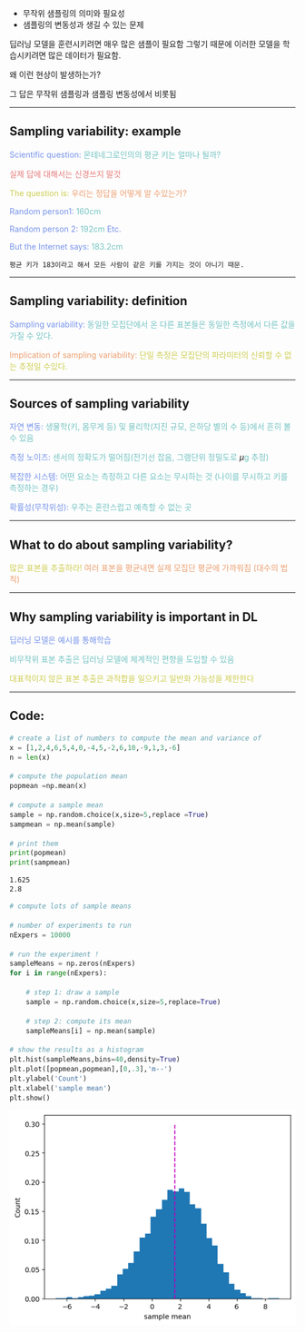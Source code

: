 - 무작위 샘플링의 의미와 필요성
- 샘플링의 변동성과 생길 수 있는 문제

딥러닝 모델을 훈련시키려면 매우 많은 샘플이 필요함
그렇기 때문에 이러한 모델을 학습시키려면 많은 데이터가 필요함.

왜 이런 현상이 발생하는가?

그 답은 무작위 샘플링과 샘플링 변동성에서 비롯됨

---
## Sampling variability: example

<span style="color:rgb(118, 147, 234)">Scientific question:</span> <span style="color:rgb(116, 195, 194)">몬테네그로인의의 평균 키는 얼마나 될까?</span>

<span style="color:rgb(230, 122, 122)">실제 답에 대해서는 신경쓰지 말것</span>

<span style="color:rgb(205, 205, 81)">The question is:</span> <span style="color:rgb(236, 158, 111)">우리는 정답을 어떻게 알 수있는가?</span> 

<span style="color:rgb(118, 147, 234)">Random person1:</span> 
<span style="color:rgb(116, 195, 194)">160cm</span>

<span style="color:rgb(118, 147, 234)">Random person 2:</span> 
<span style="color:rgb(116, 195, 194)">192cm</span>
<span style="color:rgb(118, 147, 234)">Etc.</span> 

<span style="color:rgb(118, 147, 234)">But the Internet says:</span> 
<span style="color:rgb(116, 195, 194)">183.2cm</span> 

	평균 키가 183이라고 해서 모든 사람이 같은 키를 가지는 것이 아니기 때문.

---
## Sampling variability: definition

<span style="color:rgb(118, 147, 234)">Sampling variability:</span>
<span style="color:rgb(116, 195, 194)">동일한 모집단에서 온 다른 표본들은 동일한 측정에서 다른 값을 가질 수 있다.</span> 

<span style="color:rgb(236, 158, 111)">Implication of sampling variability:</span> 
<span style="color:rgb(205, 205, 81)">단일 측정은 모집단의 파라미터의 신뢰할 수 없는 추정일 수있다.</span> 

---
## Sources of sampling variability

<span style="color:rgb(118, 147, 234)">자연 변동:</span> <span style="color:rgb(116, 195, 194)">생물학(키, 몸무게 등) 및 물리학(지진 규모, 은하당 별의 수 등)에서 흔히 볼 수 있음</span>

<span style="color:rgb(118, 147, 234)">측정 노이즈:</span> <span style="color:rgb(116, 195, 194)">센서의 정확도가 떨어짐(전기선 잡음, 그램단위 정밀도로 </span>$\mu$<span style="color:rgb(116, 195, 194)">g 추정)</span>

<span style="color:rgb(118, 147, 234)">복잡한 시스템:</span> <span style="color:rgb(116, 195, 194)">어떤 요소는 측정하고 다른 요소는 무시하는 것 (나이를 무시하고 키를 측정하는 경우)</span>

<span style="color:rgb(118, 147, 234)">확률성(무작위성):</span> <span style="color:rgb(116, 195, 194)">우주는 혼란스럽고 예측할 수 없는 곳</span> 

---
## What to do about sampling variability?

<span style="color:rgb(205, 205, 81)">많은 표본을 추출하라!</span> <span style="color:rgb(236, 158, 111)">여러 표본을 평균내면 실제 모집단 평균에 가까워짐 (대수의 법칙)</span>

---
## Why sampling variability is important in DL

<span style="color:rgb(118, 147, 234)">딥러닝 모델은 예시를 통해학습</span>

<span style="color:rgb(116, 195, 194)">비무작위 표본 추출은 딥러닝 모델에 체계적인 편향을 도입할 수 있음</span>

<span style="color:rgb(205, 205, 81)">대표적이지 않은 표본 추출은 과적합을 일으키고 일반화 가능성을 제한한다</span> 

---
## Code:

```python
# create a list of numbers to compute the mean and variance of
x = [1,2,4,6,5,4,0,-4,5,-2,6,10,-9,1,3,-6]
n = len(x)

# compute the population mean
popmean =np.mean(x)

# compute a sample mean
sample = np.random.choice(x,size=5,replace =True)
sampmean = np.mean(sample)

# print them
print(popmean)
print(sampmean)
```
```
1.625
2.8
```

```python
# compute lots of sample means

# number of experiments to run
nExpers = 10000

# run the experiment !
sampleMeans = np.zeros(nExpers)
for i in range(nExpers):

    # step 1: draw a sample
    sample = np.random.choice(x,size=5,replace=True)

    # step 2: compute its mean
    sampleMeans[i] = np.mean(sample)

# show the results as a histogram
plt.hist(sampleMeans,bins=40,density=True)
plt.plot([popmean,popmean],[0,.3],'m--')
plt.ylabel('Count')
plt.xlabel('sample mean')
plt.show()
```
![24.Pasted image 20241006203355](../pic/5.%20Math,%20numpy,%20PyTorch/24.Pasted%20image%2020241006203355.png)
